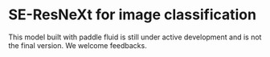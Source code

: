 # SE-ResNeXt for image classification

This model built with paddle fluid is still under active development and is not
the final version. We welcome feedbacks.
